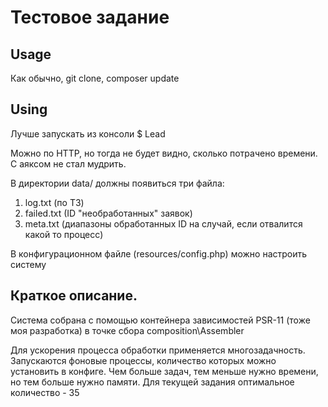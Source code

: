 # Тестовое задание

## Usage
Как обычно, git clone, composer update

## Using
Лучше запускать из консоли $ Lead

Можно по HTTP, но тогда не будет видно, сколько потрачено времени. С аяксом не стал мудрить.

В директории data/ должны появиться три файла:

  1.  log.txt (по ТЗ)
  2.  failed.txt (ID "необработанных" заявок)
  3.  meta.txt (диапазоны обработанных ID на случай, если отвалится какой то процесс)

В конфигурационном файле (resources/config.php) можно настроить систему

## Краткое описание.

Система собрана с помощью контейнера зависимостей PSR-11  (тоже моя разработка) в точке сбора composition\Assembler

Для ускорения процесса обработки применяется многозадачность. Запускаются фоновые процессы, количество которых можно установить в конфиге. Чем больше задач, тем меньше нужно времени, но тем больше нужно памяти. Для текущей задания оптимальное количество - 35







